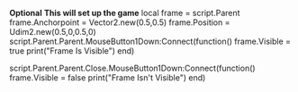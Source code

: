 **Optional**
**This will set up the game**
local frame = script.Parent
frame.Anchorpoint = Vector2.new(0.5,0.5)
frame.Position = Udim2.new(0.5,0,0.5,0)
script.Parent.Parent.MouseButton1Down:Connect(function()
frame.Visible = true
print("Frame Is Visible")
end)

script.Parent.Parent.Close.MouseButton1Down:Connect(function()
frame.Visible = false
print("Frame Isn't Visible")
end)
